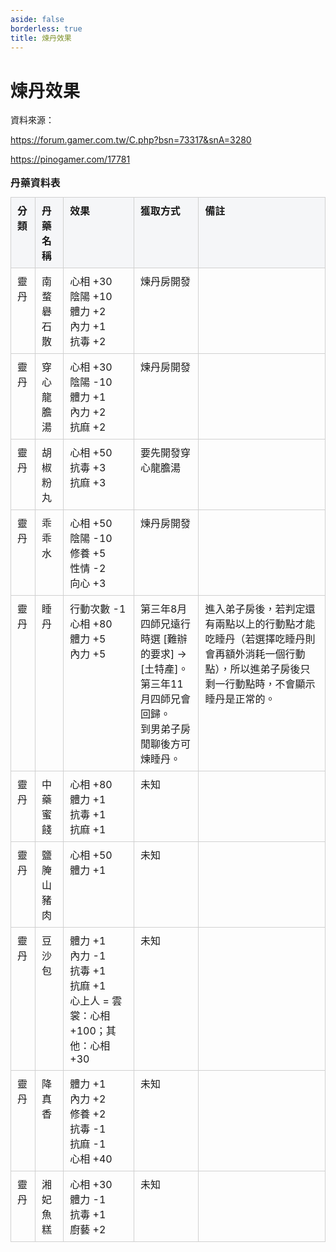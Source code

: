 ```yaml
---
aside: false
borderless: true
title: 煉丹效果
---
```

# 煉丹效果

<html lang="zh-Hant">
<head>
  <meta charset="utf-8" />
  <title>丹藥表</title>
  <style>
    body { font-family: -apple-system, "Segoe UI", Roboto, "Noto Sans CJK TC", "Microsoft JhengHei", Arial, sans-serif; padding: 16px; }
    table { border-collapse: collapse; width: 100%; max-width: 1200px; }
    th, td { border: 1px solid #d0d0d0; padding: 8px 10px; vertical-align: top; text-align: left; }
    th { background: #f5f6f8; }
    td small { color: #666; }
    caption { caption-side: top; text-align: left; font-weight: bold; margin-bottom: 8px; }
  </style>
</head>
<body>
  <table>
    <caption>丹藥資料表</caption>
    <thead>
      <tr>
        <th>分類</th>
        <th>丹藥名稱</th>
        <th>效果</th>
        <th>獲取方式</th>
        <th>備註</th>
      </tr>
    </thead>
    <tbody>
      <tr>
        <td>靈丹</td>
        <td>南蝥礜石散</td>
        <td>心相 +30<br>陰陽 +10<br>體力 +2<br>內力 +1<br>抗毒 +2</td>
        <td>煉丹房開發</td>
        <td></td>
      </tr>
      <tr>
        <td>靈丹</td>
        <td>穿心龍膽湯</td>
        <td>心相 +30<br>陰陽 -10<br>體力 +1<br>內力 +2<br>抗麻 +2</td>
        <td>煉丹房開發</td>
        <td></td>
      </tr>
      <tr>
        <td>靈丹</td>
        <td>胡椒粉丸</td>
        <td>心相 +50<br>抗毒 +3<br>抗麻 +3</td>
        <td>要先開發穿心龍膽湯</td>
        <td></td>
      </tr>
      <tr>
        <td>靈丹</td>
        <td>乖乖水</td>
        <td>心相 +50<br>陰陽 -10<br>修養 +5<br>性情 -2<br>向心 +3</td>
        <td>煉丹房開發</td>
        <td></td>
      </tr>
      <tr>
        <td>靈丹</td>
        <td>睡丹</td>
        <td>行動次數 -1<br>心相 +80<br>體力 +5<br>內力 +5</td>
        <td>
          第三年8月四師兄遠行時選 [難辦的要求] → [土特產]。<br>
          第三年11月四師兄會回歸。<br>
          到男弟子房閒聊後方可煉睡丹。
        </td>
        <td>
          進入弟子房後，若判定還有兩點以上的行動點才能吃睡丹（若選擇吃睡丹則會再額外消耗一個行動點），所以進弟子房後只剩一行動點時，不會顯示睡丹是正常的。
        </td>
      </tr>
      <tr>
        <td>靈丹</td>
        <td>中藥蜜餞</td>
        <td>心相 +80<br>體力 +1<br>抗毒 +1<br>抗麻 +1</td>
        <td>未知</td>
        <td></td>
      </tr>
      <tr>
        <td>靈丹</td>
        <td>鹽腌山豬肉</td>
        <td>心相 +50<br>體力 +1</td>
        <td>未知</td>
        <td></td>
      </tr>
      <tr>
        <td>靈丹</td>
        <td>豆沙包</td>
        <td>體力 +1<br>內力 -1<br>抗毒 +1<br>抗麻 +1<br>心上人 = 雲裳：心相 +100；其他：心相 +30</td>
        <td>未知</td>
        <td></td>
      </tr>
      <tr>
        <td>靈丹</td>
        <td>降真香</td>
        <td>體力 +1<br>內力 +2<br>修養 +2<br>抗毒 -1<br>抗麻 -1<br>心相 +40</td>
        <td>未知</td>
        <td></td>
      </tr>
      <tr>
        <td>靈丹</td>
        <td>湘妃魚糕</td>
        <td>心相 +30<br>體力 -1<br>抗毒 +1<br>廚藝 +2</td>
        <td>未知</td>
        <td></td>
      </tr>



資料來源：

https://forum.gamer.com.tw/C.php?bsn=73317&snA=3280

https://pinogamer.com/17781
